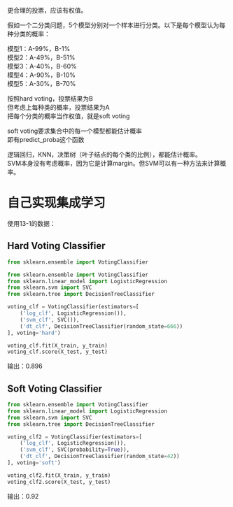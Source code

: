 更合理的投票，应该有权值。  

假如一个二分类问题，5个模型分别对一个样本进行分类。以下是每个模型认为每种分类的概率：  

模型1：A-99%，B-1%   
模型2：A-49%，B-51%  
模型3：A-40%，B-60%  
模型4：A-90%，B-10%  
模型5：A-30%，B-70%  

按照hard voting，投票结果为B  
但考虑上每种类的概率，投票结果为A   
把每个分类的概率当作权值，就是soft voting  

soft voting要求集合中的每一个模型都能估计概率   
即有predict_proba这个函数   

逻辑回归，KNN，决策树（叶子结点的每个类的比例），都能估计概率。  
SVM本身没有考虑概率，因为它是计算margin。但SVM可以有一种方法来计算概率。  

# 自己实现集成学习

使用13-1的数据：

## Hard Voting Classifier

```python
from sklearn.ensemble import VotingClassifier

from sklearn.ensemble import VotingClassifier
from sklearn.linear_model import LogisticRegression
from sklearn.svm import SVC
from sklearn.tree import DecisionTreeClassifier

voting_clf = VotingClassifier(estimators=[
    ('log_clf', LogisticRegression()),
    ('svm_clf', SVC()),
    ('dt_clf', DecisionTreeClassifier(random_state=666))
], voting='hard')

voting_clf.fit(X_train, y_train)
voting_clf.score(X_test, y_test)
```

输出：0.896

## Soft Voting Classifier

```python
from sklearn.ensemble import VotingClassifier
from sklearn.linear_model import LogisticRegression
from sklearn.svm import SVC
from sklearn.tree import DecisionTreeClassifier

voting_clf2 = VotingClassifier(estimators=[
    ('log_clf', LogisticRegression()),
    ('svm_clf', SVC(probability=True)),
    ('dt_clf', DecisionTreeClassifier(random_state=42))
], voting='soft')

voting_clf2.fit(X_train, y_train)
voting_clf2.score(X_test, y_test)
```

输出：0.92
